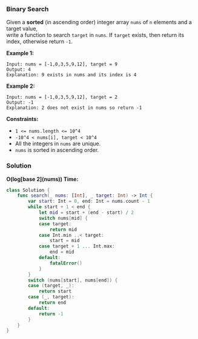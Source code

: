 
### Binary Search

Given a __sorted__ (in ascending order) integer array `nums` of `n` elements and a target value,</br> 
write a function to search `target` in `nums`. If `target` exists, then return its index, otherwise return `-1`.

__Example 1:__
```
Input: nums = [-1,0,3,5,9,12], target = 9
Output: 4
Explanation: 9 exists in nums and its index is 4
```
__Example 2:__
```
Input: nums = [-1,0,3,5,9,12], target = 2
Output: -1
Explanation: 2 does not exist in nums so return -1
```

__Constraints:__
* `1 <= nums.length <= 10^4`
* `-10^4 < nums[i], target < 10^4`
* All the integers in `nums` are unique.
* `nums` is sorted in ascending order.

### Solution
__O(log\[base 2\](nums)) Time:__
```Swift
class Solution {
    func search(_ nums: [Int], _ target: Int) -> Int {
        var start: Int = 0, end: Int = nums.count - 1
        while start + 1 < end {
            let mid = start + (end - start) / 2
            switch nums[mid] {
            case target:
                return mid
            case Int.min ..< target:
                start = mid
            case target + 1 ... Int.max:
                end = mid
            default:
                fatalError()
            }
        }
        switch (nums[start], nums[end]) {
        case (target, _):
            return start
        case (_, target):
            return end
        default:
            return -1
        }
    }
}
```